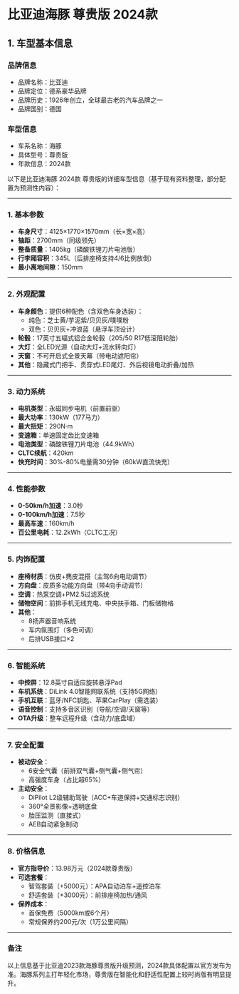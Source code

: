 
# 比亚迪海豚 尊贵版 2024款
## 1. 车型基本信息
### 品牌信息
- 品牌名称：比亚迪
- 品牌定位：德系豪华品牌
- 品牌历史：1926年创立，全球最古老的汽车品牌之一
- 品牌国别：德国

### 车型信息
- 车系名称：海豚
- 具体型号：尊贵版
- 年款信息：2024款

以下是比亚迪海豚 2024款 尊贵版的详细车型信息（基于现有资料整理，部分配置为预测性内容）：

---

### **1. 基本参数**
- **车身尺寸**：4125×1770×1570mm（长×宽×高）  
- **轴距**：2700mm（同级领先）  
- **整备质量**：1405kg（磷酸铁锂刀片电池版）  
- **行李厢容积**：345L（后排座椅支持4/6比例放倒）  
- **最小离地间隙**：150mm  

---

### **2. 外观配置**
- **车身颜色**：提供6种配色（含双色车身选装）：  
  - 纯色：芝士黄/芋泥紫/贝贝灰/噗噗粉  
  - 双色：贝贝灰+冲浪蓝（悬浮车顶设计）  
- **轮毂**：17英寸五辐式铝合金轮毂（205/50 R17低滚阻轮胎）  
- **大灯**：全LED光源（自动大灯+流水转向灯）  
- **天窗**：不可开启式全景天幕（带电动遮阳帘）  
- **其他**：隐藏式门把手、贯穿式LED尾灯、外后视镜电动折叠/加热  

---

### **3. 动力系统**
- **电机类型**：永磁同步电机（前置前驱）  
- **最大功率**：130kW（177马力）  
- **最大扭矩**：290N·m  
- **变速箱**：单速固定齿比变速箱  
- **电池类型**：磷酸铁锂刀片电池（44.9kWh）  
- **CLTC续航**：420km  
- **快充时间**：30%-80%电量需30分钟（60kW直流快充）  

---

### **4. 性能参数**
- **0-50km/h加速**：3.0秒  
- **0-100km/h加速**：7.5秒  
- **最高车速**：160km/h  
- **百公里电耗**：12.2kWh（CLTC工况）  

---

### **5. 内饰配置**
- **座椅材质**：仿皮+麂皮混搭（主驾6向电动调节）  
- **方向盘**：皮质多功能方向盘（带4向手动调节）  
- **空调**：热泵空调+PM2.5过滤系统  
- **储物空间**：前排手机无线充电、中央扶手箱、门板储物格  
- **其他**：  
  - 8扬声器音响系统  
  - 车内氛围灯（多色可调）  
  - 后排USB接口×2  

---

### **6. 智能系统**
- **中控屏**：12.8英寸自适应旋转悬浮Pad  
- **车机系统**：DiLink 4.0智能网联系统（支持5G网络）  
- **手机互联**：蓝牙/NFC钥匙、苹果CarPlay（需选装）  
- **语音控制**：支持多音区识别（导航/空调/天窗等）  
- **OTA升级**：整车远程升级（含动力/底盘域）  

---

### **7. 安全配置**
- **被动安全**：  
  - 6安全气囊（前排双气囊+侧气囊+侧气帘）  
  - 高强度车身（占比超65%）  
- **主动安全**：  
  - DiPilot L2级辅助驾驶（ACC+车道保持+交通标志识别）  
  - 360°全景影像+透明底盘  
  - 胎压监测（直接式）  
  - AEB自动紧急制动  

---

### **8. 价格信息**
- **官方指导价**：13.98万元（2024款尊贵版）  
- **可选套餐**：  
  - 智驾套装（+5000元）：APA自动泊车+遥控泊车  
  - 舒适套装（+3000元）：前排座椅加热/通风  
- **保养成本**：  
  - 首保免费（5000km或6个月）  
  - 常规保养约200元/次（1万公里间隔）  

---

### **备注**  
以上信息基于比亚迪2023款海豚尊贵版升级预测，2024款具体配置以官方发布为准。海豚系列主打年轻化市场，尊贵版在智能化和舒适性配置上较时尚版有明显提升。
